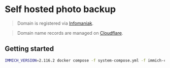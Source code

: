 # Self hosted photo backup

> Domain is registered via [Infomaniak](https://manager.infomaniak.com/).

> Domain name records are managed on [Cloudflare](https://dash.cloudflare.com/).

## Getting started

```bash
IMMICH_VERSION=2.116.2 docker compose -f system-compose.yml -f immich-compose.yml up -d
```
